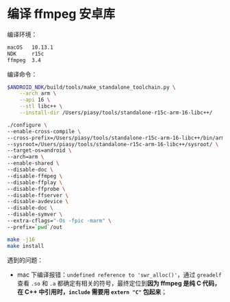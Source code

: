 # 编译 ffmpeg 安卓库

编译环境：

~~~ bash
macOS   10.13.1
NDK     r15c
ffmpeg  3.4
~~~

编译命令：

~~~ bash
$ANDROID_NDK/build/tools/make_standalone_toolchain.py \
    --arch arm \
    --api 16 \
    --stl libc++ \
    --install-dir /Users/piasy/tools/standalone-r15c-arm-16-libc++/

./configure \
--enable-cross-compile \
--cross-prefix=/Users/piasy/tools/standalone-r15c-arm-16-libc++/bin/arm-linux-androideabi- \
--sysroot=/Users/piasy/tools/standalone-r15c-arm-16-libc++/sysroot/ \
--target-os=android \
--arch=arm \
--enable-shared \
--disable-doc \
--disable-ffmpeg \
--disable-ffplay \
--disable-ffprobe \
--disable-ffserver \
--disable-avdevice \
--disable-doc \
--disable-symver \
--extra-cflags="-Os -fpic -marm" \
--prefix=`pwd`/out

make -j16
make install
~~~

遇到的问题：

+ mac 下编译报错：`undefined reference to 'swr_alloc()'`，通过 `greadelf` 查看 `.so` 和 `.a` 都确定有相关的符号，最终定位到**因为 ffmpeg 是纯 C 代码，在 C++ 中引用时，`include` 需要用 `extern "C"` 包起来**；
